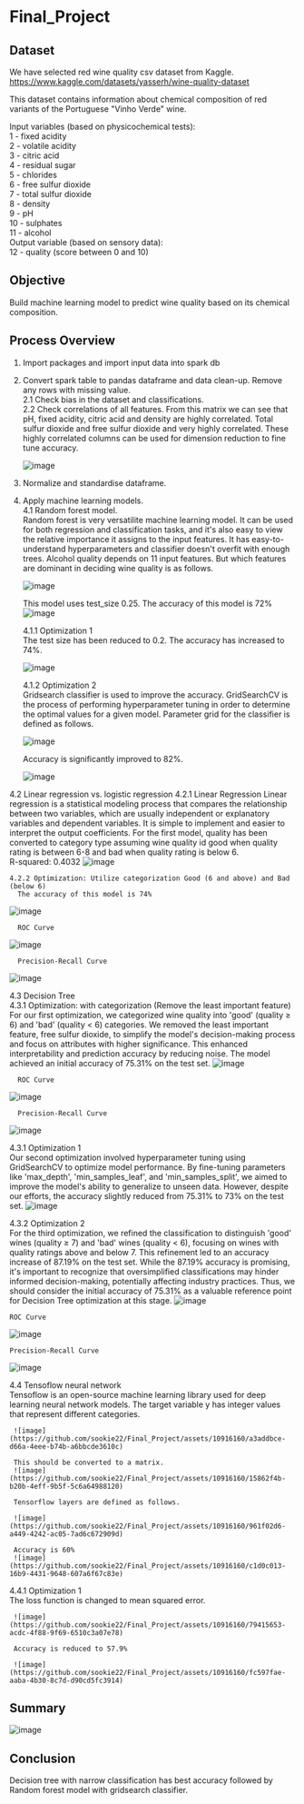 # Final_Project

## Dataset

We have selected red wine quality csv dataset from Kaggle.   
https://www.kaggle.com/datasets/yasserh/wine-quality-dataset    

This dataset contains information about chemical composition of red variants of the Portuguese "Vinho Verde" wine.   

Input variables (based on physicochemical tests):  
1 - fixed acidity  
2 - volatile acidity  
3 - citric acid  
4 - residual sugar  
5 - chlorides  
6 - free sulfur dioxide  
7 - total sulfur dioxide  
8 - density  
9 - pH  
10 - sulphates  
11 - alcohol  
Output variable (based on sensory data):  
12 - quality (score between 0 and 10)  

## Objective  
Build machine learning model to predict wine quality based on its chemical composition.  

## Process Overview  
1. Import packages and import input data into spark db  
2. Convert spark table to pandas dataframe and data clean-up. Remove any rows with missing value.  
  2.1 Check bias in the dataset and classifications.    
  2.2 Check correlations of all features.
      From this matrix we can see that pH, fixed acidity, citric acid and density are highly correlated.
      Total sulfur dioxide and free sulfur dioxide and very highly correlated.
      These highly correlated columns can be used for dimension reduction to fine tune accuracy.  
   
   ![image](https://github.com/sookie22/Final_Project/assets/10916160/1d9baa70-d2b1-49e6-85c9-c6400222dcad) 
   

3. Normalize and standardise dataframe.  
4. Apply machine learning models.  
  4.1 Random forest model.  
      Random forest is very versatilite machine learning model. It can be used for both regression and classification tasks, and it's also easy to view the relative importance it assigns to the input features.
      It has easy-to-understand hyperparameters and classifier doesn't overfit with enough trees.
      Alcohol quality depends on 11 input features. But which features are dominant in deciding wine quality is as follows.  

      ![image](https://github.com/sookie22/Final_Project/assets/10916160/82c7c6da-83da-4089-930c-a551c6b33373)

      This model uses test_size 0.25. The accuracy of this model is 72%  
      ![image](https://github.com/sookie22/Final_Project/assets/10916160/10031233-48d6-41b0-847d-6e99702107e3)  


   4.1.1 Optimization 1  
      The test size has been reduced to 0.2. The accuracy has increased to 74%.  

      ![image](https://github.com/sookie22/Final_Project/assets/10916160/59c9b8e0-0cc1-42df-9b94-f99b95708f5f)  

   4.1.2 Optimization 2  
      Gridsearch classifier is used to improve the accuracy. GridSearchCV is the process of performing hyperparameter tuning in order to determine the optimal values for a given model.
      Parameter grid for the classifier is defined as follows.   

      ![image](https://github.com/sookie22/Final_Project/assets/10916160/48990eb4-af86-404f-98fa-92436fee3acd)

      Accuracy is significantly improved to 82%.    
   
      ![image](https://github.com/sookie22/Final_Project/assets/10916160/eafae585-176d-4db5-b8ca-218c01a53f6c)  

   
  4.2 Linear regression vs. logistic regression 
    4.2.1 Linear Regression
      Linear regression is a statistical modeling process that compares the relationship between two variables, which are usually independent or explanatory variables and dependent variables.
      It is simple to implement and easier to interpret the output coefficients.
      For the first model, quality has been converted to category type assuming wine quality id good when quality rating is between 6-8 and bad when quality rating is below 6.    
      R-squared: 0.4032
      ![image](https://github.com/sookie22/Final_Project/assets/145446182/d28cb3bb-3cd1-475d-9d6c-27bc580822fc)  
 
    4.2.2 Optimization: Utilize categorization Good (6 and above) and Bad (below 6)
      The accuracy of this model is 74%
  ![image](https://github.com/sookie22/Final_Project/assets/145446182/15ea3b12-1d2b-4b14-ae62-37cc388a7ef5)  
  

      ROC Curve
  ![image](https://github.com/sookie22/Final_Project/assets/145446182/c876a80d-51d2-4434-8b1f-1cfd8d81164e)   

      Precision-Recall Curve  
  ![image](https://github.com/sookie22/Final_Project/assets/145446182/f9e10cf9-083a-4f0c-b2e8-a2ec7a90ef71)   

  4.3 Decision Tree  
    4.3.1 Optimization: with categorization (Remove the least important feature)
    For our first optimization, we categorized wine quality into 'good' (quality ≥ 6) and 'bad' (quality < 6) categories. We removed the least important feature, free sulfur dioxide, to simplify the model's decision-making process and focus on attributes with higher significance. 
    This enhanced interpretability and prediction accuracy by reducing noise. The model achieved an initial accuracy of 75.31% on the test set.
  ![image](https://github.com/sookie22/Final_Project/assets/145446182/b7790dda-96bb-49da-b29e-540fa132e521)      

      ROC Curve 
  ![image](https://github.com/sookie22/Final_Project/assets/145446182/8a8df245-4d76-4867-9daf-bcc7847aa21c)   

      Precision-Recall Curve 
  ![image](https://github.com/sookie22/Final_Project/assets/145446182/a0c104c4-8eea-4789-8975-19dd36b7cbf4)    

 4.3.1 Optimization 1  
    Our second optimization involved hyperparameter tuning using GridSearchCV to optimize model performance. 
    By fine-tuning parameters like 'max_depth', 'min_samples_leaf', and 'min_samples_split', we aimed to improve the model's ability to generalize to unseen data. 
    However, despite our efforts, the accuracy slightly reduced from 75.31% to 73% on the test set. 
  ![image](https://github.com/sookie22/Final_Project/assets/145446182/448b4bd8-d25f-40f5-b2a8-7d5be848887f)    

 4.3.2 Optimization 2   
    For the third optimization, we refined the classification to distinguish 'good' wines (quality ≥ 7) and 'bad' wines (quality < 6), focusing on wines with quality ratings above and below 7. 
    This refinement led to an accuracy increase of 87.19% on the test set.
    While the 87.19% accuracy is promising, it's important to recognize that oversimplified classifications may hinder informed decision-making, potentially affecting industry practices. 
    Thus, we should consider the initial accuracy of 75.31% as a valuable reference point for Decision Tree optimization at this stage.
  ![image](https://github.com/sookie22/Final_Project/assets/145446182/303031ad-01e7-4d9f-9db6-6fc676709125)     

    ROC Curve
  ![image](https://github.com/sookie22/Final_Project/assets/145446182/738ed564-79ab-4948-a588-5e2b94d958e5)    

    Precision-Recall Curve
  ![image](https://github.com/sookie22/Final_Project/assets/145446182/af558790-a313-4c4c-a1b8-68e2dfbde3a0)

 4.4 Tensoflow neural network   
     Tensoflow is an open-source machine learning library used for deep learning neural network models. 
     The target variable y has integer values that represent different categories.

     ![image](https://github.com/sookie22/Final_Project/assets/10916160/a3addbce-d66a-4eee-b74b-a6bbcde3610c)   

     This should be converted to a matrix.
     ![image](https://github.com/sookie22/Final_Project/assets/10916160/15862f4b-b20b-4eff-9b5f-5c6a64988120)  

     Tensorflow layers are defined as follows.

     ![image](https://github.com/sookie22/Final_Project/assets/10916160/961f02d6-a449-4242-ac05-7ad6c672909d)  

     Accuracy is 60%
     ![image](https://github.com/sookie22/Final_Project/assets/10916160/c1d0c013-16b9-4431-9648-607a6f67c83e)  

4.4.1 Optimization 1   
     The loss function is changed to mean squared error.

     ![image](https://github.com/sookie22/Final_Project/assets/10916160/79415653-acdc-4f88-9f69-6510c3a07e78)  

     Accuracy is reduced to 57.9%

     ![image](https://github.com/sookie22/Final_Project/assets/10916160/fc597fae-aaba-4b30-8c7d-d90cd5fc3914)  
     


## Summary  

![image](https://github.com/sookie22/Final_Project/assets/10916160/a0e2ae05-0d64-4761-87f4-0dd752728680)  

## Conclusion   
Decision tree with narrow classification has best accuracy followed by Random forest model with gridsearch classifier. 



